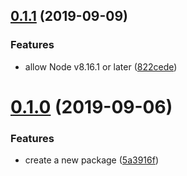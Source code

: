 <a name="0.1.1"></a>
## [0.1.1](https://github.com/hideokamoto/react-sel/compare/v0.1.0...v0.1.1) (2019-09-09)


### Features

* allow Node v8.16.1 or later ([822cede](https://github.com/hideokamoto/react-sel/commit/822cede))



<a name="0.1.0"></a>
# [0.1.0](https://github.com/hideokamoto/react-sel/compare/5a3916f...v0.1.0) (2019-09-06)


### Features

* create a new package ([5a3916f](https://github.com/hideokamoto/react-sel/commit/5a3916f))




